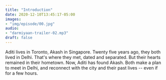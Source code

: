 ```yaml
---
title: "Introduction"
date: 2020-12-10T13:45:17-05:00
images:
- "img/episode/00.jpg"
audio:
- "darmiyaan-trailer-02.mp3"
draft: false
---
```


Aditi lives in Toronto, Akash in Singapore. Twenty five years ago, they both lived in Delhi. That's where they met, dated and separated. But their hearts remained in their hometown. Now, Aditi has found Akash. Both make a plan to meet in Delhi, and reconnect with the city and their past lives -- even if for a few hours.
